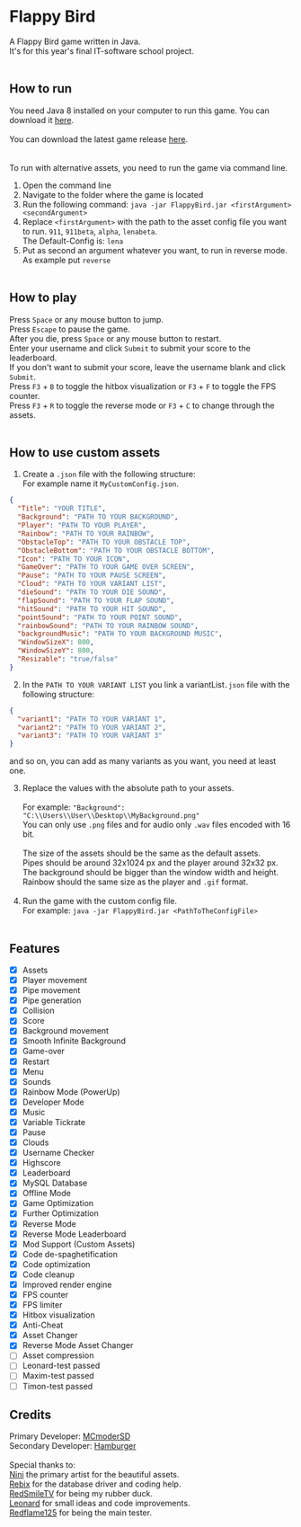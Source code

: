 # Flappy Bird

A Flappy Bird game written in Java.
<br>
It's for this year's final IT-software school project.
<br> <br>

## How to run

You need Java 8 installed on your computer to run this game.
You can download it [here](https://www.java.com/de/download/manual.jsp).
<br> <br>
You can download the latest game release [here](https://github.com/MCmoderSD/FlappyBird/releases/latest).
<br> <br> <br>
To run with alternative assets, you need to run the game via command line.
<br>

1. Open the command line
2. Navigate to the folder where the game is located
3. Run the following command: `java -jar FlappyBird.jar <firstArgument> <secondArgument>`
4. Replace `<firstArgument>` with the path to the asset config file you want to
   run. `911`, `911beta`, `alpha`, `lenabeta`. <br> The Default-Config is: `lena`
5. Put as second an argument whatever you want, to run in reverse mode.
   As example put `reverse`
   <br> <br>

## How to play

Press `Space` or any mouse button to jump.
<br>
Press `Escape` to pause the game.
<br>
After you die, press `Space` or any mouse button to restart.
<br>
Enter your username and click `Submit` to submit your score to the leaderboard.
<br>
If you don't want to submit your score, leave the username blank and click `Submit`.
<br>
Press `F3` + `B` to toggle the hitbox visualization or `F3` + `F` to toggle the FPS counter.
<br>
Press `F3` + `R` to toggle the reverse mode or `F3` + `C` to change through the assets.
<br> <br>

## How to use custom assets

1. Create a `.json` file with the following structure: <br> For example name it `MyCustomConfig.json`.

```json
{
  "Title": "YOUR TITLE",
  "Background": "PATH TO YOUR BACKGROUND",
  "Player": "PATH TO YOUR PLAYER",
  "Rainbow": "PATH TO YOUR RAINBOW",
  "ObstacleTop": "PATH TO YOUR OBSTACLE TOP",
  "ObstacleBottom": "PATH TO YOUR OBSTACLE BOTTOM",
  "Icon": "PATH TO YOUR ICON",
  "GameOver": "PATH TO YOUR GAME OVER SCREEN",
  "Pause": "PATH TO YOUR PAUSE SCREEN",
  "Cloud": "PATH TO YOUR VARIANT LIST",
  "dieSound": "PATH TO YOUR DIE SOUND",
  "flapSound": "PATH TO YOUR FLAP SOUND",
  "hitSound": "PATH TO YOUR HIT SOUND",
  "pointSound": "PATH TO YOUR POINT SOUND",
  "rainbowSound": "PATH TO YOUR RAINBOW SOUND",
  "backgroundMusic": "PATH TO YOUR BACKGROUND MUSIC",
  "WindowSizeX": 800,
  "WindowSizeY": 800,
  "Resizable": "true/false"
}
```

2. In the `PATH TO YOUR VARIANT LIST` you link a variantList`.json` file with the following structure:

```json
{
  "variant1": "PATH TO YOUR VARIANT 1",
  "variant2": "PATH TO YOUR VARIANT 2",
  "variant3": "PATH TO YOUR VARIANT 3"
}
```   

and so on, you can add as many variants as you want, you need at least one.

3. Replace the values with the absolute path to your assets.
   <br> <br> For example: `"Background": "C:\\Users\\User\\Desktop\\MyBackground.png"`
   <br> You can only use `.png` files and for audio only `.wav` files encoded with 16 bit.
   <br> <br> The size of the assets should be the same as the default assets.
   <br> Pipes should be around 32x1024 px and the player around 32x32 px.
   <br> The background should be bigger than the window width and height.
   <br> Rainbow should the same size as the player and `.gif` format.
   <br> <br>
4. Run the game with the custom config file.
   <br> For example: `java -jar FlappyBird.jar <PathToTheConfigFile>` <br> <br>

## Features

- [x] Assets
- [x] Player movement
- [x] Pipe movement
- [x] Pipe generation
- [x] Collision
- [x] Score
- [x] Background movement
- [x] Smooth Infinite Background
- [x] Game-over
- [x] Restart
- [x] Menu
- [x] Sounds
- [x] Rainbow Mode (PowerUp)
- [x] Developer Mode
- [x] Music
- [x] Variable Tickrate
- [x] Pause
- [x] Clouds
- [x] Username Checker
- [x] Highscore
- [x] Leaderboard
- [x] MySQL Database
- [x] Offline Mode
- [x] Game Optimization
- [x] Further Optimization
- [x] Reverse Mode
- [x] Reverse Mode Leaderboard
- [x] Mod Support (Custom Assets)
- [x] Code de-spaghetification
- [x] Code optimization
- [x] Code cleanup
- [x] Improved render engine
- [x] FPS counter
- [x] FPS limiter
- [x] Hitbox visualization
- [x] Anti-Cheat
- [x] Asset Changer
- [x] Reverse Mode Asset Changer
- [ ] Asset compression
- [ ] Leonard-test passed
- [ ] Maxim-test passed
- [ ] Timon-test passed

## Credits

Primary Developer: [MCmoderSD](https://github.com/MCmoderSD/) <br>
Secondary Developer: [Hamburger](https://github.com/HamburgerPaul) <br> <br>
Special thanks to: <br>
[Nini](https://www.instagram.com/nini_125x/) the primary artist for the beautiful assets.
<Br>
[Rebix](https://github.com/Reebix) for the database driver and coding help.
<Br>
[RedSmileTV](https://github.com/RedSmileTV) for being my rubber duck.
<Br>
[Leonard](https://github.com/Leo-160905) for small ideas and code improvements.
<Br>
[Redflame125](https://github.com/Redflame125) for being the main tester.